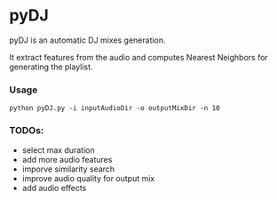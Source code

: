 # pyDJ

pyDJ is an automatic DJ mixes generation.

It extract features from the audio and computes Nearest Neighbors for generating the playlist.

### Usage

```
python pyDJ.py -i inputAudioDir -o outputMixDir -n 10
```

### TODOs:

* select max duration
* add more audio features
* imporve similarity search
* improve audio quality for output mix
* add audio effects
